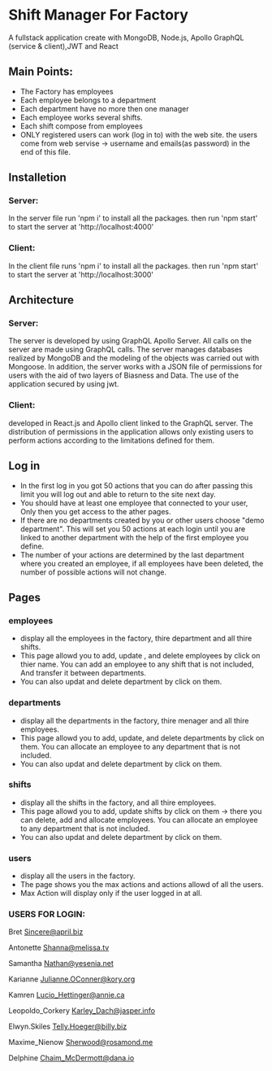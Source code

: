 # Shift Manager For Factory
A fullstack application create with MongoDB, Node.js, Apollo GraphQL (service &amp; client),JWT and React

## Main Points:
- The Factory has employees
- Each employee belongs to a department
- Each department have no more then one manager
- Each employee works several shifts.
- Each shift compose from employees
- ONLY registered users can work (log in to) with the web site. 
the users come from web servise -> username and emails(as password) in the end of this file.

## Installetion
### Server:
In the server file run 'npm i' to install all the packages. then run 'npm start' to start the server at 'http://localhost:4000'
### Client:
In the client file runs 'npm i' to install all the packages. then run 'npm start' to start the server at 'http://localhost:3000'  

## Architecture
### Server:
The server is developed by using GraphQL Apollo Server. All calls on the server are made using GraphQL calls. The server manages databases realized by MongoDB and the modeling of the objects was carried out with Mongoose. In addition, the server works with a JSON file of permissions for users with the aid of two layers of Biasness and Data. The use of the application secured by using jwt.

### Client:
developed in React.js and Apollo client linked to the GraphQL server. The distribution of permissions in the application allows only existing users to perform actions according to the limitations defined for them.

## Log in
- In the first log in you got 50 actions that you can do after passing this limit you will log out and able to return to the site next day.
- You should have at least one employee that connected to your user, Only then you get access to the ather pages.
- If there are no departments created by you or other users choose "demo department". This will set you 50 actions at each login until you are linked to another department with the help of the first employee you define.
- The number of your actions are determined by the last department where you created an employee, if all employees have been deleted, the number of possible actions will not change.

## Pages
### employees
- display all the employees in the factory, thire department and all thire shifts.
- This page allowd you to add, update , and delete employees by click on thier name.
You can add an employee to any shift that is not included, And transfer it between departments.
- You can also updat and delete department by click on them.

### departments
- display all the departments in the factory, thire menager and all thire employees.
- This page allowd you to add, update, and delete departments by click on them.
You can allocate an employee to any department that is not included.
- You can also updat and delete department by click on them.

### shifts
- display all the shifts in the factory, and all thire employees.
- This page allowd you to add, update shifts by click on them -> there you can delete, add and allocate employees.
You can allocate an employee to any department that is not included.
- You can also updat and delete department by click on them.

### users
- display all the users in the factory.
- The page shows you the max actions and actions allowd of all the users.
- Max Action will display only if the user logged in at all.

### USERS FOR LOGIN:
Bret
   Sincere@april.biz

   Antonette
   Shanna@melissa.tv

   Samantha
   Nathan@yesenia.net

   Karianne
   Julianne.OConner@kory.org

   Kamren
   Lucio_Hettinger@annie.ca

   Leopoldo_Corkery
   Karley_Dach@jasper.info

  Elwyn.Skiles
  Telly.Hoeger@billy.biz

  Maxime_Nienow
  Sherwood@rosamond.me

  Delphine
  Chaim_McDermott@dana.io


